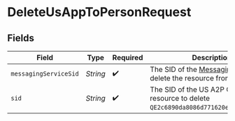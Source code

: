 # DeleteUsAppToPersonRequest


## Fields

| Field                                                                                                               | Type                                                                                                                | Required                                                                                                            | Description                                                                                                         |
| ------------------------------------------------------------------------------------------------------------------- | ------------------------------------------------------------------------------------------------------------------- | ------------------------------------------------------------------------------------------------------------------- | ------------------------------------------------------------------------------------------------------------------- |
| `messagingServiceSid`                                                                                               | *String*                                                                                                            | :heavy_check_mark:                                                                                                  | The SID of the [Messaging Service](https://www.twilio.com/docs/messaging/services/api) to delete the resource from. |
| `sid`                                                                                                               | *String*                                                                                                            | :heavy_check_mark:                                                                                                  | The SID of the US A2P Compliance resource to delete `QE2c6890da8086d771620e9b13fadeba0b`.                           |